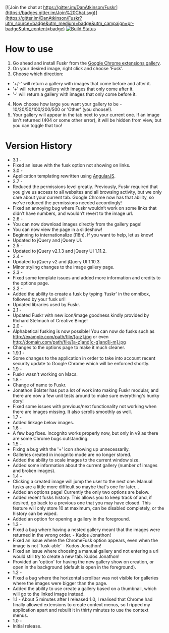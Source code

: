 [![Join the chat at https://gitter.im/DanAtkinson/Fuskr](https://badges.gitter.im/Join%20Chat.svg)](https://gitter.im/DanAtkinson/Fuskr?utm_source=badge&utm_medium=badge&utm_campaign=pr-badge&utm_content=badge)
[![Build Status](https://travis-ci.org/DanAtkinson/Fuskr.svg?branch=master)](https://travis-ci.org/DanAtkinson/Fuskr)

How to use
==========

1. Go ahead and install Fuskr from the [Google Chrome extensions gallery](https://chrome.google.com/webstore/detail/fuskr/glieaboaghdnlglpkekghloldikefofo).
2. On your desired image, right click and choose 'Fusk'.
3. Choose which direction:
  * '+/-' will return a gallery with images that come before and after it.
  * '+' will return a gallery with images that only come after it.
  * '-' will return a gallery with images that only come before it.
4. Now choose how large you want your gallery to be - 10/20/50/100/200/500 or 'Other' (you choose!).
5. Your gallery will appear in the tab next to your current one. If an image isn't returned (404 or some other error), it will be hidden from view, but you can toggle that too!


Version History
===============

* 3.1 -
 * Fixed an issue with the fusk option not showing on links.
* 3.0 -
 * Application templating rewritten using [AngularJS](https://angularjs.org/).
* 2.7 -
 * Reduced the permissions level greatly. Previously, Fuskr required that you give us access to all websites and all browsing activity, but we only care about your current tab. Google Chrome now has that ability, so we’ve reduced the permissions needed accordingly!
 * Fixed an annoying bug where Fuskr wouldn’t work on some links that didn’t have numbers, and wouldn’t revert to the image url.
* 2.6 -
 * You can now download images directly from the gallery page!
 * You can now view the page in a slideshow!
 * Beginning to internationalize (l18n). If you want to help, let us know!
 * Updated to jQuery and jQuery UI.
* 2.5 -
 * Updated to jQuery v2.1.3 and jQuery UI 1.11.2.
* 2.4 -
 * Updated to jQuery v2 and jQuery UI 1.10.3.
 * Minor styling changes to the image gallery page.
* 2.3 -
 * Fixed some template issues and added more information and credits to the options page.
* 2.2 -
 * Added the ability to create a fusk by typing 'fuskr' in the omnibox, followed by your fusk url!
 * Updated libraries used by Fuskr.
* 2.1 -
 * Updated Fuskr with new icon/image goodness kindly provided by Richard Stelmach of Creative Binge!
* 2.0 -
 * Alphabetical fusking is now possible! You can now do fusks such as http://example.com/path/file/[a-z].jpg or even http://domain.com/path/file/[a-z]and[c-g]and[j-m].jpg
 * Changes to the options page to make it much cleaner.
* 1.9.1 -
 * Some changes to the application in order to take into account recent security update to Google Chrome which will be enforced shortly.
* 1.9 -
 * Fuskr wasn't working on Macs.
* 1.8 -
 * Change of name to Fuskr.
 * Jonathon Bolster has put a lot of work into making Fuskr modular, and there are now a few unit tests around to make sure everything's hunky dory!
 * Fixed some issues with previous/next functionality not working when there are images missing. It also scrolls smoothly as well.
* 1.7 -
 * Added linkage below images.
* 1.6 -
 * A few bug fixes. Incognito works properly now, but only in v9 as there are some Chrome bugs outstanding.
* 1.5 -
 * Fixing a bug with the '+' icon showing up unnecessarily.
 * Galleries created in incognito mode are no longer stored.
 * Added the ability to scale images to the current window size.
 * Added some information about the current gallery (number of images and broken images).
* 1.4 -
 * Clicking a created image will jump the user to the next one. Manual fusks are a little more difficult so maybe that's one for later...
 * Added an options page! Currently the only two options are below.
 * Added recent fusks history. This allows you to keep track of and, if desired, go back to a previous one that you may have closed. This feature will only store 10 at maximum, can be disabled completely, or the history can be wiped.
 * Added an option for opening a gallery in the foreground.
* 1.3 -
 * Fixed a bug where having a nested gallery meant that the images were returned in the wrong order. - Kudos Jonathon!
 * Fixed an issue where the ChromeFusk option appears, even when the image is not 'fusk-able' - Kudos Jonathon!
 * Fixed an issue where choosing a manual gallery and not entering a url would still try to create a new tab. Kudos Jonathon!
 * Provided an 'option' for having the new gallery show on creation, or open in the background (default is open in the foreground).
* 1.2 -
 * Fixed a bug where the horizontal scrollbar was not visible for galleries where the images were bigger than the page.
 * Added the ability to use create a gallery based on a thumbnail, which will go to the linked image instead.
* 1.1 - About 5 minutes after I released 1.0, I realised that Chrome had finally allowed extensions to create context menus, so I ripped my application apart and rebuilt it in thirty minutes to use the context menus.
* 1.0 -
 * Initial release.
